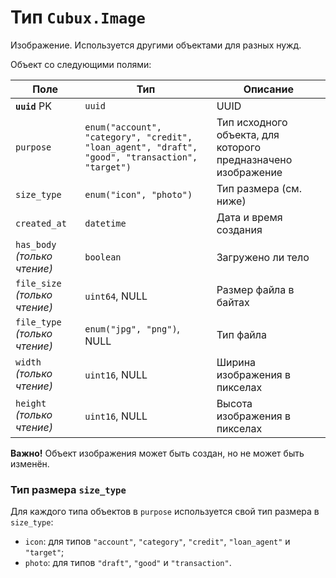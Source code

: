 Тип `Cubux.Image`
=================

Изображение. Используется другими объектами для разных нужд.

Объект со следующими полями:

Поле | Тип | Описание
---- | --- | --------
**`uuid`** PK | `uuid`                   | UUID
`purpose` | `enum("account", "category", "credit", "loan_agent", "draft", "good", "transaction", "target")` | Тип исходного объекта, для которого предназначено изображение
`size_type` | `enum("icon", "photo")`    | Тип размера (см. ниже)
`created_at`| `datetime`                 | Дата и время создания
`has_body` _(только чтение)_ | `boolean` | Загружено ли тело
`file_size` _(только чтение)_ | `uint64`, NULL | Размер файла в байтах
`file_type` _(только чтение)_ | `enum("jpg", "png")`, NULL | Тип файла
`width` _(только чтение)_ | `uint16`, NULL | Ширина изображения в пикселах
`height` _(только чтение)_ | `uint16`, NULL | Высота изображения в пикселах

**Важно!** Объект изображения может быть создан, но не может быть
изменён.


### Тип размера `size_type`

Для каждого типа объектов в `purpose` используется свой тип размера в `size_type`:

*   `icon`: для типов `"account"`, `"category"`, `"credit"`,
    `"loan_agent"` и `"target"`;
*   `photo`: для типов `"draft"`, `"good"` и `"transaction"`.
